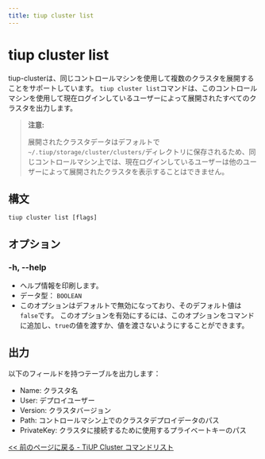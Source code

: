 ```yaml
---
title: tiup cluster list
---
```


# tiup cluster list

tiup-clusterは、同じコントロールマシンを使用して複数のクラスタを展開することをサポートしています。 `tiup cluster list`コマンドは、このコントロールマシンを使用して現在ログインしているユーザーによって展開されたすべてのクラスタを出力します。

> **注意:**
>
> 展開されたクラスタデータはデフォルトで`~/.tiup/storage/cluster/clusters/`ディレクトリに保存されるため、同じコントロールマシン上では、現在ログインしているユーザーは他のユーザーによって展開されたクラスタを表示することはできません。

## 構文

```shell
tiup cluster list [flags]
```

## オプション

### -h, --help

- ヘルプ情報を印刷します。
- データ型： `BOOLEAN`
- このオプションはデフォルトで無効になっており、そのデフォルト値は`false`です。 このオプションを有効にするには、このオプションをコマンドに追加し、`true`の値を渡すか、値を渡さないようにすることができます。

## 出力

以下のフィールドを持つテーブルを出力します：

- Name: クラスタ名
- User: デプロイユーザー
- Version: クラスタバージョン
- Path: コントロールマシン上でのクラスタデプロイデータのパス
- PrivateKey: クラスタに接続するために使用するプライベートキーのパス

[<< 前のページに戻る - TiUP Cluster コマンドリスト](/tiup/tiup-component-cluster.md#command-list)